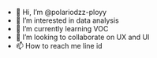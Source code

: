 - 👋 Hi, I’m @polariodzz-ployy
- 👀 I’m interested in data analysis 
- 🌱 I’m currently learning VOC
- 💞️ I’m looking to collaborate on UX and UI
- 📫 How to reach me line id

<!---
polariodzz-ployy/polariodzz-ployy is a ✨ special ✨ repository because its `README.md` (this file) appears on your GitHub profile.
You can click the Preview link to take a look at your changes.
--->

